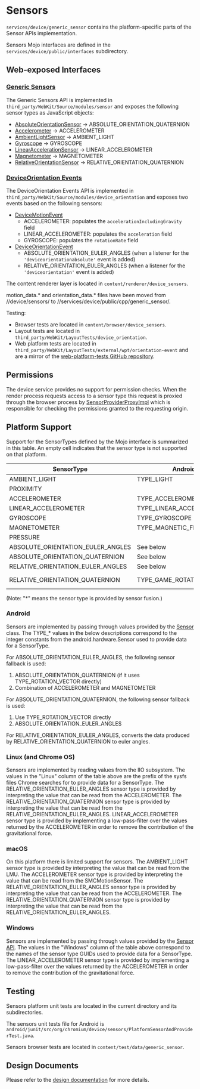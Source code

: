 # Sensors

`services/device/generic_sensor` contains the platform-specific parts of the Sensor APIs
implementation.

Sensors Mojo interfaces are defined in the `services/device/public/interfaces` subdirectory.

## Web-exposed Interfaces

### [Generic Sensors](https://www.w3.org/TR/generic-sensor/)

The Generic Sensors API is implemented in `third_party/WebKit/Source/modules/sensor` and exposes the following sensor types as JavaScript objects:

* [AbsoluteOrientationSensor] &rarr; ABSOLUTE_ORIENTATION_QUATERNION
* [Accelerometer] &rarr; ACCELEROMETER
* [AmbientLightSensor] &rarr; AMBIENT_LIGHT
* [Gyroscope] &rarr; GYROSCOPE
* [LinearAccelerationSensor] &rarr; LINEAR_ACCELEROMETER
* [Magnetometer] &rarr; MAGNETOMETER
* [RelativeOrientationSensor] &rarr; RELATIVE_ORIENTATION_QUATERNION

[AbsoluteOrientationSensor]: ../../../third_party/WebKit/Source/modules/sensor/AbsoluteOrientationSensor.idl
[Accelerometer]: ../../../third_party/WebKit/Source/modules/sensor/Accelerometer.idl
[AmbientLightSensor]: ../../../third_party/WebKit/Source/modules/sensor/AmbientLightSensor.idl
[Gyroscope]: ../../../third_party/WebKit/Source/modules/sensor/Gyroscope.idl
[LinearAccelerationSensor]: ../../../third_party/WebKit/Source/modules/sensor/LinearAccelerationSensor.idl
[Magnetometer]: ../../../third_party/WebKit/Source/modules/sensor/Magnetometer.idl
[RelativeOrientationSensor]: ../../../third_party/WebKit/Source/modules/sensor/RelativeOrientationSensor.idl

### [DeviceOrientation Events](https://www.w3.org/TR/orientation-event/)

The DeviceOrientation Events API is implemented in `third_party/WebKit/Source/modules/device_orientation` and exposes two events based on the following sensors:

* [DeviceMotionEvent]
  * ACCELEROMETER: populates the `accelerationIncludingGravity` field
  * LINEAR_ACCELEROMETER: populates the `acceleration` field
  * GYROSCOPE: populates the `rotationRate` field
* [DeviceOrientationEvent]
  * ABSOLUTE_ORIENTATION_EULER_ANGLES (when a listener for the `'deviceorientationabsolute'` event is added)
  * RELATIVE_ORIENTATION_EULER_ANGLES (when a listener for the `'deviceorientation'` event is added)

[DeviceMotionEvent]: ../../../third_party/WebKit/Source/modules/device_orientation/DeviceMotionEvent.idl
[DeviceOrientationEvent]: ../../../third_party/WebKit/Source/modules/device_orientation/DeviceOrientationEvent.idl

The content renderer layer is located in `content/renderer/device_sensors`.

motion_data.* and orientation_data.* files have been moved from //device/sensors/ to //services/device/public/cpp/generic_sensor/.

Testing:

* Browser tests are located in `content/browser/device_sensors`.
* Layout tests are located in `third_party/WebKit/LayoutTests/device_orientation`.
* Web platform tests are located in `third_party/WebKit/LayoutTests/external/wpt/orientation-event` and are a mirror of the [web-platform-tests GitHub repository](https://github.com/w3c/web-platform-tests).

## Permissions

The device service provides no support for permission checks. When the render process requests access to a sensor type this request is proxied through the browser process by [SensorProviderProxyImpl] which is responsible for checking the permissions granted to the requesting origin.

[SensorProviderProxyImpl]: ../../../content/browser/generic_sensor/sensor_provider_proxy_impl.h

## Platform Support

Support for the SensorTypes defined by the Mojo interface is summarized in this
table. An empty cell indicates that the sensor type is not supported on that
platform.

| SensorType                        | Android                   | Linux                                 | macOS                                 | Windows                                   |
| --------------------------------- | ------------------------- | ------------------------------------- | ------------------------------------- | ----------------------------------------- |
| AMBIENT_LIGHT                     | TYPE_LIGHT                | in_illuminance                        | AppleLMUController                    | SENSOR_TYPE_AMBIENT_LIGHT                 |
| PROXIMITY                         |                           |                                       |                                       |                                           |
| ACCELEROMETER                     | TYPE_ACCELEROMETER        | in_accel                              | SMCMotionSensor                       | SENSOR_TYPE_ACCELEROMETER_3D              |
| LINEAR_ACCELEROMETER              | TYPE_LINEAR_ACCELEROMETER | ACCELEROMETER (*)                     |                                       | ACCELEROMETER (*)                         |
| GYROSCOPE                         | TYPE_GYROSCOPE            | in_anglvel                            |                                       | SENSOR_TYPE_GYROMETER_3D                  |
| MAGNETOMETER                      | TYPE_MAGNETIC_FIELD       | in_magn                               |                                       | SENSOR_TYPE_COMPASS_3D                    |
| PRESSURE                          |                           |                                       |                                       |                                           |
| ABSOLUTE_ORIENTATION_EULER_ANGLES | See below                 |                                       |                                       | SENSOR_TYPE_INCLINOMETER_3D               |
| ABSOLUTE_ORIENTATION_QUATERNION   | See below                 |                                       |                                       | SENSOR_TYPE_AGGREGATED_DEVICE_ORIENTATION |
| RELATIVE_ORIENTATION_EULER_ANGLES | See below                 | ACCELEROMETER (*)                     | ACCELEROMETER (*)                     |                                           |
| RELATIVE_ORIENTATION_QUATERNION   | TYPE_GAME_ROTATION_VECTOR | RELATIVE_ORIENTATION_EULER_ANGLES (*) | RELATIVE_ORIENTATION_EULER_ANGLES (*) |                                           |

(Note: "*" means the sensor type is provided by sensor fusion.)

### Android

Sensors are implemented by passing through values provided by the
[Sensor](https://developer.android.com/reference/android/hardware/Sensor.html)
class. The TYPE_* values in the below descriptions correspond to the integer
constants from the android.hardware.Sensor used to provide data for a
SensorType.

For ABSOLUTE_ORIENTATION_EULER_ANGLES, the following sensor fallback is used:
1. ABSOLUTE_ORIENTATION_QUATERNION (if it uses TYPE_ROTATION_VECTOR
     directly)
2. Combination of ACCELEROMETER and MAGNETOMETER

For ABSOLUTE_ORIENTATION_QUATERNION, the following sensor fallback is used:
1. Use TYPE_ROTATION_VECTOR directly
2. ABSOLUTE_ORIENTATION_EULER_ANGLES

For RELATIVE_ORIENTATION_EULER_ANGLES, converts the data produced by
RELATIVE_ORIENTATION_QUATERNION to euler angles.

### Linux (and Chrome OS)

Sensors are implemented by reading values from the IIO subsystem. The values in
the "Linux" column of the table above are the prefix of the sysfs files Chrome
searches for to provide data for a SensorType. The
RELATIVE_ORIENTATION_EULER_ANGLES sensor type is provided by interpreting the
value that can be read from the ACCELEROMETER. The
RELATIVE_ORIENTATION_QUATERNION sensor type is provided by interpreting the
value that can be read from the RELATIVE_ORIENTATION_EULER_ANGLES.
LINEAR_ACCELEROMETER sensor type is provided by implementing a low-pass-filter
over the values returned by the ACCELEROMETER in order to remove the
contribution of the gravitational force.

### macOS

On this platform there is limited support for sensors. The AMBIENT_LIGHT sensor
type is provided by interpreting the value that can be read from the LMU. The
ACCELEROMETER sensor type is provided by interpreting the value that can be read
from the SMCMotionSensor. The RELATIVE_ORIENTATION_EULER_ANGLES sensor type is
provided by interpreting the value that can be read from the ACCELEROMETER. The
RELATIVE_ORIENTATION_QUATERNION sensor type is provided by interpreting the
value that can be read from the RELATIVE_ORIENTATION_EULER_ANGLES.

### Windows

Sensors are implemented by passing through values provided by the
[Sensor API](https://msdn.microsoft.com/en-us/library/windows/desktop/dd318953(v=vs.85).aspx).
The values in the "Windows" column of the table above correspond to the names of
the sensor type GUIDs used to provide data for a SensorType. The
LINEAR_ACCELEROMETER sensor type is provided by implementing a low-pass-filter
over the values returned by the ACCELEROMETER in order to remove the
contribution of the gravitational force.

## Testing

Sensors platform unit tests are located in the current directory and its
subdirectories.

The sensors unit tests file for Android is
`android/junit/src/org/chromium/device/sensors/PlatformSensorAndProviderTest.java`.

Sensors browser tests are located in `content/test/data/generic_sensor`.


## Design Documents

Please refer to the [design documentation](https://docs.google.com/document/d/1Ml65ZdW5AgIsZTszk4mD_ohr40pcrdVFOIf0ZtWxDv0)
for more details.
